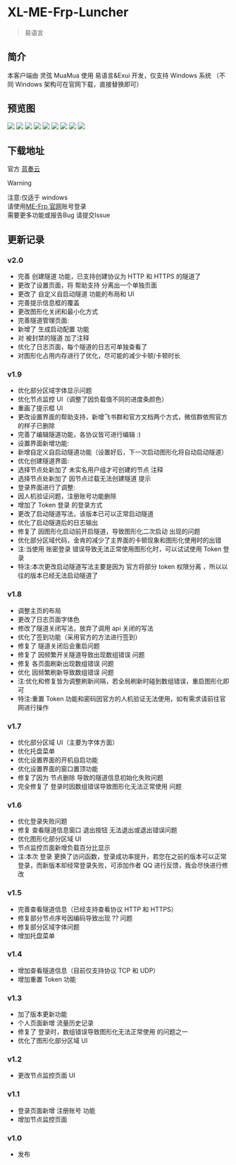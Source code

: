 <script setup>
import { NTag, NCard, NSpace, NCarousel } from 'naive-ui'
</script>

# XL-ME-Frp-Luncher

> <NSpace>
> <NTag :bordered="false" type="success">易语言</NTag>
> </NSpace>

## 简介

本客户端由 灵弦 MuaMua 使用 易语言&Exui 开发，仅支持 Windows 系统 （不同 Windows 架构可在官网下载，直接替换即可）

## 预览图

<NCarousel show-arrow autoplay>
    <img
      class="carousel-img"
      src="/Lx_MuaMua/login.png"
    >
    <img
      class="carousel-img"
      src="/Lx_MuaMua/home.png"
    >
    <img
      class="carousel-img"
      src="/Lx_MuaMua/creat.png"
    >
    <img
      class="carousel-img"
      src="/Lx_MuaMua/tunnel.png"
    >
    <img
      class="carousel-img"
      src="/Lx_MuaMua/tunnellog.png"
    >
    <img
      class="carousel-img"
      src="/Lx_MuaMua/monitor.png"
    >
    <img
      class="carousel-img"
      src="/Lx_MuaMua/person.png"
    >
    <img
      class="carousel-img"
      src="/Lx_MuaMua/config.png"
    >
    <img
      class="carousel-img"
      src="/Lx_MuaMua/about.png"
    >
</NCarousel>

## 下载地址

官方 [蓝奏云](https://wwms.lanzouo.com/iu7tR32rucid)

> [!WARNING]
> 注意:仅适于 windows <br>
> 请使用[ME-Frp 官网](https://www.mefrp.com/)账号登录 <br>
> 需要更多功能或报告Bug 请提交Issue <br>

## 更新记录
### v2.0
- 完善 创建隧道 功能，已支持创建协议为 HTTP 和 HTTPS 的隧道了
- 更改了设置页面，将 帮助支持 分离出一个单独页面
- 更改了 自定义自启动隧道 功能的布局和 UI
- 完善提示信息框的覆盖
- 更改图形化关闭和最小化方式
- 完善隧道管理页面:
- 新增了 生成启动配置 功能
- 对 被封禁的隧道 加了注释
- 优化了日志页面，每个隧道的日志可单独查看了
- 对图形化占用内存进行了优化，尽可能的减少卡顿/卡顿时长
### v1.9
- 优化部分区域字体显示问题
- 优化节点监控 UI（调整了因负载值不同的进度条颜色）
- 重画了提示框 UI
- 更改设置界面的帮助支持，新增飞书群和官方文档两个方式，微信群依照官方的样子已删除
- 完善了编辑隧道功能，各协议皆可进行编辑 :)
- 设置界面新增功能:
- 新增自定义自启动隧道功能（设置好后，下一次启动图形化将自动启动隧道）
- 优化创建隧道界面:
- 选择节点处新加了 未实名用户组才可创建的节点 注释
- 选择节点处新加了 因节点过载无法创建隧道 提示
- 登录界面进行了调整:
- 因人机验证问题，注册账号功能删除
- 增加了 Token 登录 的登录方式
- 更改了启动隧道写法，该版本已可以正常启动隧道
- 优化了启动隧道后的日志输出
- 修复了 因图形化启动前开启隧道，导致图形化二次启动 出现的问题
- 优化部分区域代码，金肯的减少了主界面的卡顿现象和图形化使用时的出错
- 注:当使用 账密登录 错误导致无法正常使用图形化时，可以试试使用 Token 登录
- 特注:本次更改启动隧道写法主要是因为 官方将部分 token 权限分离 ，所以以往的版本已经无法启动隧道了
### v1.8
- 调整主页的布局
- 更改了日志页面字体色
- 修改了隧道关闭写法，放弃了调用 api 关闭的写法
- 优化了签到功能（采用官方的方法进行签到）
- 修复了 隧道关闭后会重启问题
- 修复了 因频繁开关隧道导致出现数组错误 问题
- 修复 各页面刷新出现数组错误 问题
- 优化 因频繁刷新导致数组错误 问题
- 注:优化和修复皆为调整刷新间隔，若全局刷新时碰到数组错误，重启图形化即可
- 特注:重置 Token 功能和密码因官方的人机验证无法使用，如有需求请前往官网进行操作
### v1.7
- 优化部分区域 UI（主要为字体方面）
- 优化托盘菜单
- 优化设置界面的开机自启功能
- 优化设置界面的窗口置顶功能
- 修复了因为 节点删除 导致的隧道信息初始化失败问题
- 完全修复了 登录时因数组错误导致图形化无法正常使用 问题
### v1.6
- 优化登录失败问题
- 修复 查看隧道信息窗口 退出按钮 无法退出或退出错误问题
- 优化图形化部分区域 UI
- 节点监控页面新增负载百分比显示
- 注:本次 登录 更换了访问函数，登录成功率提升，若您在之前的版本可以正常登录，而新版本却经常登录失败，可添加作者 QQ 进行反馈，我会尽快进行修改
### v1.5
- 完善查看隧道信息（已经支持查看协议 HTTP 和 HTTPS）
- 修复部分节点序号因编码导致出现 ?? 问题
- 修复部分区域字体问题
- 增加托盘菜单
### v1.4
- 增加查看隧道信息（目前仅支持协议 TCP 和 UDP）
- 增加重置 Token 功能
### v1.3
- 加了版本更新功能
- 个人页面新增 流量历史记录
- 修复了 登录时，数组错误导致图形化无法正常使用 的问题之一
- 优化了图形化部分区域 UI
### v1.2
- 更改节点监控页面 UI
### v1.1
- 登录页面新增 注册账号 功能
- 增加节点监控页面
### v1.0
- 发布
